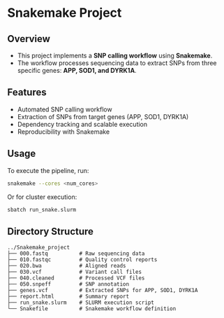 # Snakemake Project

## Overview

- This project implements a **SNP calling workflow** using **Snakemake**. 
- The workflow processes sequencing data to extract SNPs from three specific genes: **APP, SOD1, and DYRK1A**.


## Features

- Automated SNP calling workflow
- Extraction of SNPs from target genes (APP, SOD1, DYRK1A)
- Dependency tracking and scalable execution
- Reproducibility with Snakemake


## Usage

To execute the pipeline, run:

```bash
snakemake --cores <num_cores> 
```

Or for cluster execution:

```bash
sbatch run_snake.slurm
```

## Directory Structure

```
../Snakemake_project
├── 000.fastq          # Raw sequencing data
├── 010.fastqc         # Quality control reports
├── 020.bwa            # Aligned reads
├── 030.vcf 	       # Variant call files
├── 040.cleaned        # Processed VCF files
├── 050.snpeff         # SNP annotation
├── genes.vcf          # Extracted SNPs for APP, SOD1, DYRK1A
├── report.html        # Summary report
├── run_snake.slurm    # SLURM execution script
└── Snakefile          # Snakemake workflow definition
```



